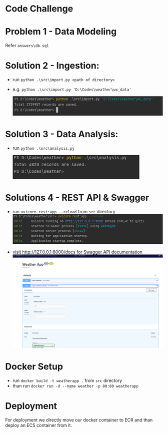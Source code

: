 # Code Challenge

# Problem 1 - Data Modeling
Refer `answers\db.sql`

# Solution 2 - Ingestion: 
- run `python .\src\import.py <path of directory>`
- e.g. `python .\src\import.py 'D:\Codes\weather\wx_data'`

  ![Importing data](answers/import.png "Importing data")
# Solution 3  - Data Analysis: 
- run `python .\src\analysis.py`

  ![Running analysis](answers/analysis.png "Running analysis")

# Solutions 4 - REST API & Swagger
- run `uvicorn rest:app --reload` from `src` directory
 ![Running Fast API](answers/rest.png "Running Fast API")

- visit http://127.0.0.1:8000/docs for Swagger API documentation
  ![Running Swagger](answers/swagger.png "Running Swagger")

# Docker Setup
- run `docker build -t weatherapp .` from `src` directory
- than run `docker run -d --name weather -p 80:80 weatherapp`

# Deployment
For deployment we directly move our docker container to ECR and than deploy an ECS container from it. 
